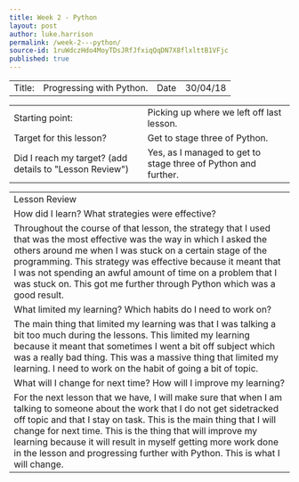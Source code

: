 ```yaml
---
title: Week 2 - Python
layout: post
author: luke.harrison
permalink: /week-2---python/
source-id: 1ruWdczHdo4MoyTDsJRfJfxiqQqDN7X8flxlttB1VFjc
published: true
---
```

<table>
  <tr>
    <td>Title:</td>
    <td>Progressing with Python.</td>
    <td>Date</td>
    <td>30/04/18</td>
  </tr>
</table>


<table>
  <tr>
    <td>Starting point:</td>
    <td>Picking up where we left off last lesson.</td>
  </tr>
  <tr>
    <td>Target for this lesson?</td>
    <td>Get to stage three of Python.</td>
  </tr>
  <tr>
    <td>Did I reach my target? 
(add details to "Lesson Review")</td>
    <td>Yes, as I managed to get to stage three of Python and further.</td>
  </tr>
</table>


<table>
  <tr>
    <td>Lesson Review</td>
  </tr>
  <tr>
    <td>How did I learn? What strategies were effective? </td>
  </tr>
  <tr>
    <td>Throughout the course of that lesson, the strategy that I used that was the most effective was the way in which I asked the others around me when I was stuck on a certain stage of the programming. This strategy was effective because it meant that I was not spending an awful amount of time on a problem that I was stuck on. This got me further through Python which was a good result.</td>
  </tr>
  <tr>
    <td>What limited my learning? Which habits do I need to work on? </td>
  </tr>
  <tr>
    <td>The main thing that limited my learning was that I was talking a bit too much during the lessons. This limited my learning because it meant that sometimes I went a bit off subject which was a really bad thing. This was a massive thing that limited my learning. I need to work on the habit of going a bit of topic. </td>
  </tr>
  <tr>
    <td>What will I change for next time? How will I improve my learning?</td>
  </tr>
  <tr>
    <td>For the next lesson that we have, I will make sure that when I am talking to someone about the work that I do not get sidetracked off topic and that I stay on task. This is the main thing that I will change for next time. This is the thing that will improve my learning because it will result in myself getting more work done in the lesson and progressing further with Python. This is what I will change.</td>
  </tr>
</table>


